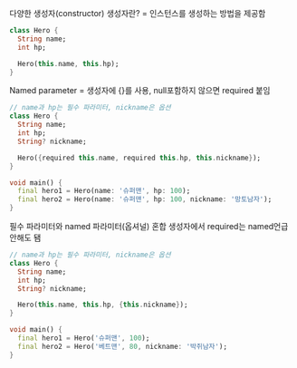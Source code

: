 다양한 생성자(constructor)
생성자란? = 인스턴스를 생성하는 방법을 제공함

```dart
class Hero {
  String name;
  int hp;

  Hero(this.name, this.hp);
}
```

Named parameter = 생성자에 {}를 사용, null포함하지 않으면 required 붙임

```dart
// name과 hp는 필수 파라미터, nickname은 옵션
class Hero {
  String name;
  int hp;
  String? nickname;

  Hero({required this.name, required this.hp, this.nickname});
}

void main() {
  final hero1 = Hero(name: '슈퍼맨', hp: 100);
  final hero2 = Hero(name: '슈퍼맨', hp: 100, nickname: '망토남자');
}
```

필수 파라미터와 named 파라미터(옵셔널) 혼합
생성자에서 required는 named언급 안해도 됌

```dart
// name과 hp는 필수 파라미터, nickname은 옵션
class Hero {
  String name;
  int hp;
  String? nickname;

  Hero(this.name, this.hp, {this.nickname});
}

void main() {
  final hero1 = Hero('슈퍼맨', 100);
  final hero2 = Hero('베트맨', 80, nickname: '박쥐남자');
}
```